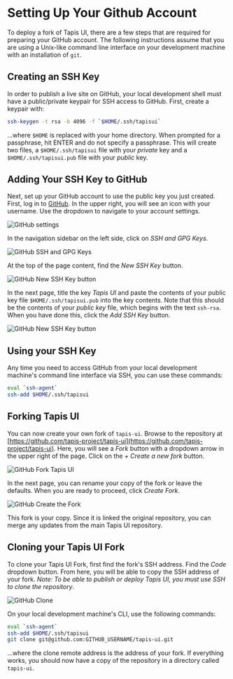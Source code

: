 # Setting Up Your Github Account

To deploy a fork of Tapis UI, there are a few steps that are required for preparing your GitHub account. The following instructions assume that you are using a Unix-like command line interface on your development machine with an installation of `git`.

## Creating an SSH Key

In order to publish a live site on GitHub, your local development shell must have a public/private keypair for SSH access to GitHub. First, create a keypair with:

```bash
ssh-keygen -t rsa -b 4096 -f `$HOME/.ssh/tapisui`
```

...where `$HOME` is replaced with your home directory. When prompted for a passphrase, hit ENTER and do not specify a passphrase. This will create two files, a `$HOME/.ssh/tapisui` file with your *private* key and a `$HOME/.ssh/tapisui.pub` file with your *public* key. 
 
## Adding Your SSH Key to GitHub

Next, set up your GitHub account to use the public key you just created. First, log in to [GitHub](https://www.github.com). In the upper right, you will see an icon with your username. Use the dropdown to navigate to your account settings.

<img src="../images/github_settings.png" class="img-responsive" alt="GitHub settings">

In the navigation sidebar on the left side, click on *SSH and GPG Keys*.

<img src="../images/github_sshkeys.png" class="img-responsive" alt="GitHub SSH and GPG Keys">

At the top of the page content, find the *New SSH Key* button.

<img src="../images/github_newkey.png" class="img-responsive" alt="GitHub New SSH Key button">

In the next page, title the key *Tapis UI* and paste the contents of your public key file `$HOME/.ssh/tapisui.pub` into the key contents. Note that this should be the contents of your *public key* file, which begins with the text `ssh-rsa`. When you have done this, click the *Add SSH Key* button.

<img src="../images/github_newkey.png" class="img-responsive" alt="GitHub New SSH Key button">

## Using your SSH Key

Any time you need to access GitHub from your local development machine's command line interface via SSH, you can use these commands:

```bash
eval `ssh-agent`
ssh-add $HOME/.ssh/tapisui
```

## Forking Tapis UI

You can now create your own fork of `tapis-ui`. Browse to the repository at [https://github.com/tapis-project/tapis-ui](https://github.com/tapis-project/tapis-ui). Here, you will see a *Fork* button with a dropdown arrow in the upper right of the page. Click on the *+ Create a new fork* button.

<img src="../images/github_createfork.png" class="img-responsive" alt="GitHub Fork Tapis UI">

In the next page, you can rename your copy of the fork or leave the defaults. When you are ready to proceed, click *Create Fork*.

<img src="../images/github_namefork.png" class="img-responsive" alt="GitHub Create the Fork">

This fork is your copy. Since it is linked the original repository, you can merge any updates from the main Tapis UI repository.

## Cloning your Tapis UI Fork

To clone your Tapis UI Fork, first find the fork's SSH address. Find the *Code* dropdown button. From here, you will be able to copy the SSH address of your fork. *Note: To be able to publish or deploy Tapis UI, you must use SSH to clone the repository*.

<img src="../images/github_clone.png" class="img-responsive" alt="GitHub Clone">

On your local development machine's CLI, use the following commands:

```bash
eval `ssh-agent`
ssh-add $HOME/.ssh/tapisui
git clone git@github.com:GITHUB_USERNAME/tapis-ui.git
```

...where the clone remote address is the address of your fork. If everything works, you should now have a copy of the repository in a directory called `tapis-ui`.
